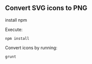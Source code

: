 Convert SVG icons to PNG
------------------------

install npm

Execute:
```
npm install
```

Convert icons by running:
```
grunt
```
